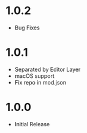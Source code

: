 # 1.0.2
- Bug Fixes

# 1.0.1
- Separated by Editor Layer
- macOS support
- Fix repo in mod.json

# 1.0.0
- Initial Release
